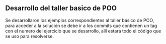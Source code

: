 ## Desarrollo del taller basico de POO

Se desarrollaron los ejemplos correspondientes al taller básico de POO, para acceder a la solución se debe ir a los commits que contienen un tag con el numero del ejercicio que se desarrollo, allí estará todo el código que se uso para resolverse.